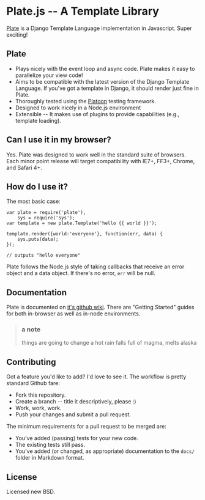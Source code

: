 Plate.js -- A Template Library
=================================

[Plate](#lol) is a Django Template Language implementation in Javascript. Super exciting!

Plate
----------
* Plays nicely with the event loop and async code. Plate makes it easy to parallelize your view code!
* Aims to be compatible with the latest version of the Django Template Language. If you've got a template in Django, it should render just fine in Plate.
* Thoroughly tested using the [Platoon](http://github.com/chrisdickinson/platoon) testing framework.
* Designed to work nicely in a Node.js environment
* Extensible -- It makes use of plugins to provide capabilities (e.g., template loading).

Can I use it in my browser?
---------------------------

Yes. Plate was designed to work well in the standard suite of browsers. Each minor point release will target
compatibility with IE7+, FF3+, Chrome, and Safari 4+.

How do I use it?
----------------

The most basic case:

    var plate = require('plate'),
        sys = require('sys');
    var template = new plate.Template('hello {{ world }}');

    template.render({world:'everyone'}, function(err, data) {
        sys.puts(data);
    });

    // outputs "hello everyone"

Plate follows the Node.js style of taking callbacks that receive an error object and a data object. If there's no
error, `err` will be null.

Documentation
-------------

Plate is documented on [it's github wiki](https://github.com/chrisdickinson/plate/wiki). There are "Getting Started"
guides for both in-browser as well as in-node environments.

> ### a note
> things are going to change
> a hot rain falls full of magma, melts alaska

Contributing
------------

Got a feature you'd like to add? I'd love to see it. The workflow is pretty standard Github fare:

* Fork this repository.
* Create a branch -- title it descriptively, please :)
* Work, work, work. 
* Push your changes and submit a pull request.

The minimum requirements for a pull request to be merged are:

* You've added (passing) tests for your new code.
* The existing tests still pass.
* You've added (or changed, as appropriate) documentation to the `docs/` folder in Markdown format.

License
-----------------
Licensed new BSD.
